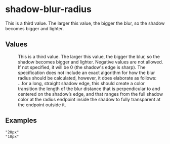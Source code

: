 # shadow-blur-radius

This is a third value. The larger this value, the bigger the blur, so the shadow becomes bigger and lighter.


## Values

<dl>
<dd>This is a third <length> value. The larger this value, the bigger the blur, so the shadow becomes bigger and lighter. Negative values are not allowed. If not specified, it will be 0 (the shadow's edge is sharp). The specification does not include an exact algorithm for how the blur radius should be calculated, however, it does elaborate as follows:</dd>

<dd>…for a long, straight shadow edge, this should create a color transition the length of the blur distance that is perpendicular to and centered on the shadow’s edge, and that ranges from the full shadow color at the radius endpoint inside the shadow to fully transparent at the endpoint outside it.</dd>
</dl>

## Examples

```
"20px"
"10px"
```
